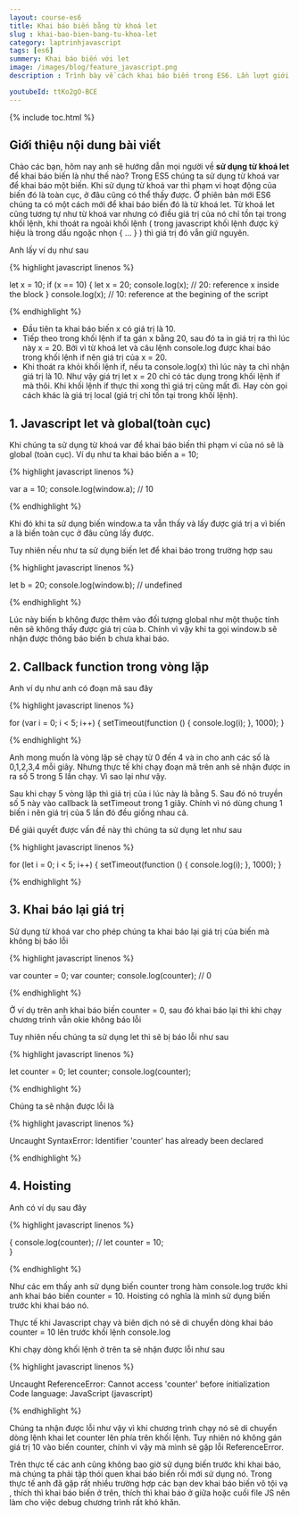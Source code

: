 ```yaml
---
layout: course-es6
title: Khai báo biến bằng từ khoá let
slug : khai-bao-bien-bang-tu-khoa-let
category: laptrinhjavascript
tags: [es6]
summery: Khai báo biến với let
image: /images/blog/feature_javascript.png
description : Trình bày về cách khai báo biến trong ES6. Lần lượt giới thiệu và giải thích khái niệm biến trong ES6 là gì? Lợi thế của let hơn var trong ES6 là gì?

youtubeId: ttKo2gO-BCE
---
```


{% include toc.html %}

## **Giới thiệu nội dung bài viết**

Chào các bạn, hôm nay anh sẽ hướng dẫn mọi người về <b>sử dụng từ khoá let </b> để khai báo biến là như thế nào? Trong ES5 chúng ta sử dụng từ khoá var để khai báo một biến. Khi sử dụng từ khoá var thì phạm vi hoạt động của biến đó là toàn cục, ở đâu cũng có thể thấy được. Ở phiên bản mới ES6 chúng ta có một cách mới để khai báo biến đó là từ khoá let. Từ khoá let cũng tương tự như từ khoá var nhưng có điều giá trị của nó chỉ tồn tại trong khối lệnh, khi thoát ra ngoài khối lệnh ( trong javascript khối lệnh được ký hiệu là trong dấu ngoặc nhọn { ... } ) thì giá trị đó vẫn giữ nguyên.

Anh lấy ví dụ như sau

{% highlight javascript  linenos %}

let x = 10;
if (x == 10) {
    let x = 20;
    console.log(x); // 20:  reference x inside the block
}
console.log(x); // 10: reference at the begining of the script

{% endhighlight %}

- Đầu tiên ta khai báo biến x có giá trị là 10.
- Tiếp theo trong khối lệnh if ta gán x bằng 20, sau đó ta in giá trị ra thì lúc này x = 20. Bởi vì từ khoá let và câu lệnh console.log  được khai báo trong khối lệnh if nên giá trị của x = 20.
- Khi thoát ra khỏi khối lệnh if, nếu ta console.log(x) thì lúc này ta chỉ nhận giá trị là 10. Như vậy giá trị let x = 20 chỉ có tác dụng trong khối lệnh if mà thôi. Khi khối lệnh if thực thi xong thì giá trị cũng mất đi. Hay còn gọi cách khác là giá trị local (giá trị chỉ tồn tại trong khối lệnh).

## **1. Javascript let và global(toàn cục)**

Khi chúng ta sử dụng từ khoá var để khai báo biến thì phạm vi của nó sẽ là global (toàn cục). Ví dụ như ta khai báo biến a = 10;

{% highlight javascript  linenos %}

var a = 10;
console.log(window.a); // 10

{% endhighlight %}

Khi đó khi ta sử dụng biến window.a ta vẫn thấy và lấy được giá trị a vì biến a là biến toàn cục ở đâu cũng lấy được.

Tuy nhiên nếu như ta sử dụng biến let để khai báo trong trường hợp sau

{% highlight javascript  linenos %}

let b = 20;
console.log(window.b); // undefined

{% endhighlight %}

Lúc này biến b không được thêm vào đối tượng global như một thuộc tính nên sẽ không thấy được giá trị của b. Chính vì vậy khi ta gọi window.b sẽ nhận được thông báo biến b chưa khai báo.


## **2. Callback function trong vòng lặp**

Anh ví dụ như anh có đoạn mã sau đây

{% highlight javascript  linenos %}

for (var i = 0; i < 5; i++) {
    setTimeout(function () {
        console.log(i);
    }, 1000);
}

{% endhighlight %}

Anh mong muốn là vòng lặp sẽ chạy từ 0 đến 4 và in cho anh các số là 0,1,2,3,4 mỗi giây. Nhưng thực tế khi chạy đoạn mã trên anh sẽ nhận được in ra số 5 trong 5 lần chạy. Vì sao lại như vậy.

Sau khi chạy 5 vòng lặp thì giá trị của i lúc này là bằng 5. Sau đó nó truyền số 5 này vào callback là setTimeout trong 1 giây. Chính vì nó dùng chung 1 biến i nên giá trị của 5 lần đó đều giống nhau cả.

Để giải quyết được vấn đề này thì chúng ta sử dụng let như sau

{% highlight javascript  linenos %}

for (let i = 0; i < 5; i++) {
    setTimeout(function () {
        console.log(i);
    }, 1000);
}

{% endhighlight %}

## **3. Khai báo lại giá trị**

Sử dụng từ khoá var cho phép chúng ta khai báo lại giá trị của biến mà không bị báo lỗi

{% highlight javascript  linenos %}

var counter = 0;
var counter;
console.log(counter); // 0

{% endhighlight %}

Ở ví dụ trên anh khai báo biến counter = 0, sau đó khai báo lại thì khi chạy chương trình vẫn okie không báo lỗi

Tuy nhiên nếu chúng ta sử dụng let thì sẽ bị báo lỗi như sau

{% highlight javascript  linenos %}

let counter = 0;
let counter;
console.log(counter);

{% endhighlight %}


Chúng ta sẽ nhận được lỗi là 


{% highlight javascript  linenos %}

Uncaught SyntaxError: Identifier 'counter' has already been declared


{% endhighlight %}

## **4. Hoisting**

Anh có ví dụ sau đây

{% highlight javascript  linenos %}

{
    console.log(counter); // 
    let counter = 10;    
}

{% endhighlight %}

Như các em thấy anh sử dụng biến counter trong hàm console.log trước khi anh khai báo biến counter = 10. Hoisting có nghĩa là mình sử dụng biến trước khi khai báo nó. 

Thực tế khi Javascript chạy và biên dịch nó sẽ di chuyển dòng khai báo counter = 10 lên trước khối lệnh console.log

Khi chạy dòng khối lệnh ở trên ta sẽ nhận được lỗi như sau

{% highlight javascript  linenos %}

Uncaught ReferenceError: Cannot access 'counter' before initialization
Code language: JavaScript (javascript)


{% endhighlight %}

Chúng ta nhận được lỗi như vậy vì khi chương trình chạy nó sẽ di chuyển dòng lệnh khai let counter lên phía trên khối lệnh. Tuy nhiên nó không gán giá trị 10 vào biến counter, chính vì vậy mà mình sẽ gặp lỗi ReferenceError.

Trên thực tế các anh cũng không bao giờ sử dụng biến trước khi khai báo, mà chúng ta phải tập thói quen khai báo biến rồi mới sử dụng nó. Trong thực tế anh đã gặp rất nhiều trường hợp các bạn dev khai báo biến vô tội vạ , thích thì khai báo biến ở trên, thích thì khai báo ở giữa hoặc cuối file JS nên làm cho việc debug chương trình rất khó khăn.








